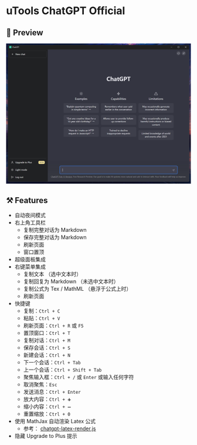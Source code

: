 # uTools ChatGPT Official

## 👀 Preview

![preview](/docs/preview.png)

## ⚒️ Features
- 自动夜间模式
- 右上角工具栏
  - 复制完整对话为 Markdown
  - 保存完整对话为 Markdown
  - 刷新页面
  - 窗口置顶
- 超级面板集成
- 右键菜单集成
  - 复制文本 （选中文本时）
  - 复制回复为 Markdown （未选中文本时）
  - 复制公式为 Tex / MathML （悬浮于公式上时）
  - 刷新页面
- 快捷键
  - 复制：`Ctrl + C`
  - 粘贴：`Ctrl + V`
  - 刷新页面：`Ctrl + R` 或 `F5`
  - 置顶窗口：`Ctrl + T`
  - 复制对话：`Ctrl + M`
  - 保存会话：`Ctrl + S`
  - 新建会话：`Ctrl + N`
  - 下一个会话：`Ctrl + Tab`
  - 上一个会话：`Ctrl + Shift + Tab`
  - 聚焦输入框：`Ctrl + /` 或 `Enter` 或输入任何字符
  - 取消聚焦：`Esc`
  - 发送消息：`Ctrl + Enter`
  - 放大内容：`Ctrl + ➕`
  - 缩小内容：`Ctrl + ➖`
  - 重置缩放：`Ctrl + 0`
- 使用 MathJax 自动渲染 Latex 公式
  - 参考： [chatgpt-latex-render.js](https://greasyfork.org/zh-CN/scripts/456049)
- 隐藏 Upgrade to Plus 提示
